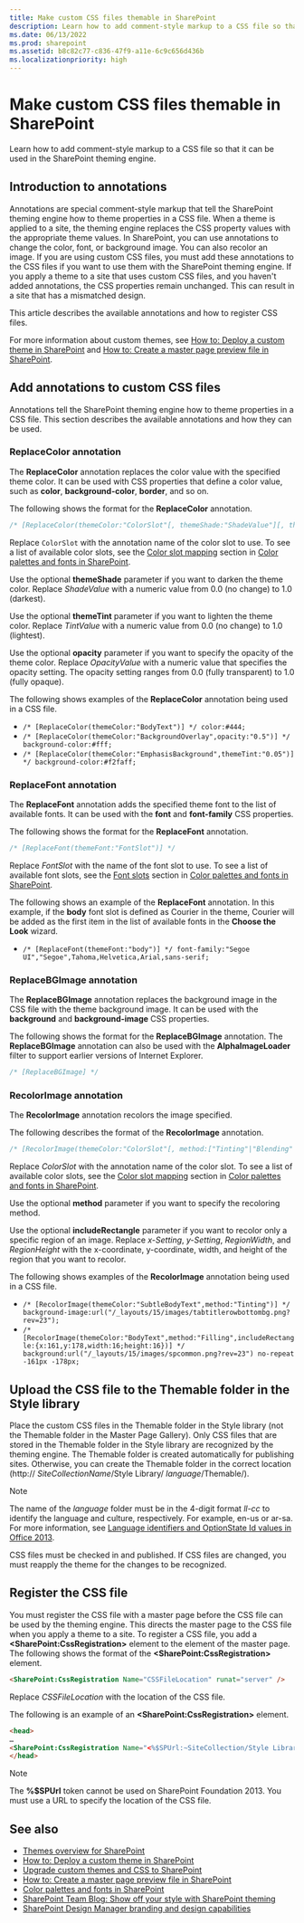 ```yaml
---
title: Make custom CSS files themable in SharePoint
description: Learn how to add comment-style markup to a CSS file so that it can be used in the SharePoint theming engine.
ms.date: 06/13/2022
ms.prod: sharepoint
ms.assetid: b8c82c77-c836-47f9-a11e-6c9c656d436b
ms.localizationpriority: high
---
```

# Make custom CSS files themable in SharePoint

Learn how to add comment-style markup to a CSS file so that it can be used in the SharePoint theming engine.

## Introduction to annotations

Annotations are special comment-style markup that tell the SharePoint theming engine how to theme properties in a CSS file. When a theme is applied to a site, the theming engine replaces the CSS property values with the appropriate theme values. In SharePoint, you can use annotations to change the color, font, or background image. You can also recolor an image. If you are using custom CSS files, you must add these annotations to the CSS files if you want to use them with the SharePoint theming engine. If you apply a theme to a site that uses custom CSS files, and you haven't added annotations, the CSS properties remain unchanged. This can result in a site that has a mismatched design.

This article describes the available annotations and how to register CSS files.

For more information about custom themes, see  [How to: Deploy a custom theme in SharePoint](how-to-deploy-a-custom-theme-in-sharepoint.md) and [How to: Create a master page preview file in SharePoint](how-to-create-a-master-page-preview-file-in-sharepoint.md).

## Add annotations to custom CSS files

Annotations tell the SharePoint theming engine how to theme properties in a CSS file. This section describes the available annotations and how they can be used.

### ReplaceColor annotation

The **ReplaceColor** annotation replaces the color value with the specified theme color. It can be used with CSS properties that define a color value, such as **color**, **background-color**, **border**, and so on.

The following shows the format for the **ReplaceColor** annotation.

```css
/* [ReplaceColor(themeColor:"ColorSlot"[, themeShade:"ShadeValue"][, themeTint:"TintValue"][, opacity:"OpacityValue"])] */
```

Replace `ColorSlot` with the annotation name of the color slot to use. To see a list of available color slots, see the [Color slot mapping](color-palettes-and-fonts-in-sharepoint.md#colorSlots) section in [Color palettes and fonts in SharePoint](color-palettes-and-fonts-in-sharepoint.md).

Use the optional **themeShade** parameter if you want to darken the theme color. Replace _ShadeValue_ with a numeric value from 0.0 (no change) to 1.0 (darkest).

Use the optional **themeTint** parameter if you want to lighten the theme color. Replace _TintValue_ with a numeric value from 0.0 (no change) to 1.0 (lightest).

Use the optional **opacity** parameter if you want to specify the opacity of the theme color. Replace _OpacityValue_ with a numeric value that specifies the opacity setting. The opacity setting ranges from 0.0 (fully transparent) to 1.0 (fully opaque).

The following shows examples of the **ReplaceColor** annotation being used in a CSS file.

- `/* [ReplaceColor(themeColor:"BodyText")] */ color:#444;`
- `/* [ReplaceColor(themeColor:"BackgroundOverlay",opacity:"0.5")] */ background-color:#fff;`
- `/* [ReplaceColor(themeColor:"EmphasisBackground",themeTint:"0.05")] */ background-color:#f2faff;`

### ReplaceFont annotation

The **ReplaceFont** annotation adds the specified theme font to the list of available fonts. It can be used with the **font** and **font-family** CSS properties.

The following shows the format for the **ReplaceFont** annotation.

```css
/* [ReplaceFont(themeFont:"FontSlot")] */
```

Replace  _FontSlot_ with the name of the font slot to use. To see a list of available font slots, see the [Font slots](color-palettes-and-fonts-in-sharepoint.md#fontSlot) section in [Color palettes and fonts in SharePoint](color-palettes-and-fonts-in-sharepoint.md).

The following shows an example of the **ReplaceFont** annotation. In this example, if the **body** font slot is defined as Courier in the theme, Courier will be added as the first item in the list of available fonts in the **Choose the Look** wizard.

- `/* [ReplaceFont(themeFont:"body")] */ font-family:"Segoe UI","Segoe",Tahoma,Helvetica,Arial,sans-serif;`

### ReplaceBGImage annotation

The **ReplaceBGImage** annotation replaces the background image in the CSS file with the theme background image. It can be used with the **background** and **background-image** CSS properties.

The following shows the format for the **ReplaceBGImage** annotation. The **ReplaceBGImage** annotation can also be used with the **AlphaImageLoader** filter to support earlier versions of Internet Explorer.

```css
/* [ReplaceBGImage] */
```

### RecolorImage annotation

The **RecolorImage** annotation recolors the image specified.

The following describes the format of the **RecolorImage** annotation.

```css
/* [RecolorImage(themeColor:"ColorSlot"[, method:["Tinting"|"Blending"|"Filling"]][, includeRectangle: {x:x-Setting,y:y-Setting,width:RegionWidth,height:RegionHeight})] */
```

Replace  _ColorSlot_ with the annotation name of the color slot. To see a list of available color slots, see the [Color slot mapping](color-palettes-and-fonts-in-sharepoint.md#colorSlots) section in [Color palettes and fonts in SharePoint](color-palettes-and-fonts-in-sharepoint.md).

Use the optional **method** parameter if you want to specify the recoloring method.

Use the optional **includeRectangle** parameter if you want to recolor only a specific region of an image. Replace _x-Setting_,  _y-Setting_,  _RegionWidth_, and  _RegionHeight_ with the x-coordinate, y-coordinate, width, and height of the region that you want to recolor.

The following shows examples of the **RecolorImage** annotation being used in a CSS file.

- `/* [RecolorImage(themeColor:"SubtleBodyText",method:"Tinting")] */ background-image:url("/_layouts/15/images/tabtitlerowbottombg.png?rev=23");`
- `/* [RecolorImage(themeColor:"BodyText",method:"Filling",includeRectangle:{x:161,y:178,width:16;height:16})] */ background:url("/_layouts/15/images/spcommon.png?rev=23") no-repeat -161px -178px;`

## Upload the CSS file to the Themable folder in the Style library

Place the custom CSS files in the Themable folder in the Style library (not the Themable folder in the Master Page Gallery). Only CSS files that are stored in the Themable folder in the Style library are recognized by the theming engine. The Themable folder is created automatically for publishing sites. Otherwise, you can create the Themable folder in the correct location (http://  _SiteCollectionName_/Style Library/ _language_/Themable/).

> [!NOTE]
> The name of the  _language_ folder must be in the 4-digit format _ll-cc_ to identify the language and culture, respectively. For example, en-us or ar-sa. For more information, see [Language identifiers and OptionState Id values in Office 2013](https://technet.microsoft.com/library/cc179219.aspx).

CSS files must be checked in and published. If CSS files are changed, you must reapply the theme for the changes to be recognized.

## Register the CSS file

You must register the CSS file with a master page before the CSS file can be used by the theming engine. This directs the master page to the CSS file when you apply a theme to a site. To register a CSS file, you add a **\<SharePoint:CssRegistration\>** element to the **<head>** element of the master page. The following shows the format of the **\<SharePoint:CssRegistration\>** element.

```HTML
<SharePoint:CssRegistration Name="CSSFileLocation" runat="server" />
```

Replace _CSSFileLocation_ with the location of the CSS file.

The following is an example of an **\<SharePoint:CssRegistration\>** element.

```HTML
<head>
…
<SharePoint:CssRegistration Name="<%$SPUrl:~SiteCollection/Style Library/~language/Themable/MyCustomFile.css%>" runat="server" />
</head>
```

> [!NOTE]
> The **%$SPUrl** token cannot be used on SharePoint Foundation 2013. You must use a URL to specify the location of the CSS file.

## See also

- [Themes overview for SharePoint](themes-overview-for-sharepoint.md)
- [How to: Deploy a custom theme in SharePoint](how-to-deploy-a-custom-theme-in-sharepoint.md)
- [Upgrade custom themes and CSS to SharePoint](upgrade-custom-themes-and-css-to-sharepoint.md)
- [How to: Create a master page preview file in SharePoint](how-to-create-a-master-page-preview-file-in-sharepoint.md)
- [Color palettes and fonts in SharePoint](color-palettes-and-fonts-in-sharepoint.md)
- [SharePoint Team Blog: Show off your style with SharePoint theming](https://www.microsoft.com/microsoft-365/blog/2012/10/29/show-off-your-style-with-sharepoint-theming/)
- [SharePoint Design Manager branding and design capabilities](sharepoint-design-manager-branding-and-design-capabilities.md)
